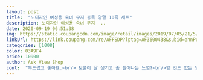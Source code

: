 ```yaml
---
layout: post 
title:  "노디자인 여성용 숙녀 무지 중목 양말 10족 세트" 
description: 노디자인 여성용 숙녀 무지  ..
date: 2020-09-19 06:51:38 
img: https://static.coupangcdn.com/image/retail/images/2019/07/05/21/5/73beee40-c9fd-495d-8c67-13b034029b45.jpg 
linkUrl: https://link.coupang.com/re/AFFSDP?lptag=AF3600438&subid=ahnPublicAsk&pageKey=255792173&itemId=802725316&vendorItemId=5040307861&traceid=V0-113-f992891447737db9 
categories: [1008] 
color: 03A9F4 
price: 10900 
author: Ask View Shop 
cont:  "부드럽고 좋아요.<br/> 보풀이 잘 생기고 좀 늘어나는 느낌?<br/>암 것도 없는 양말이 좋아서 샀는데 부드럽고 포근해요<br/>양말 짱짱하고 데일리로 신기 딱 좋아요.<br/> 길이도 좋고요.<br/><br/>좀 늘어나고 보풀이 금방 생길거같은 느낌이긴합니다<br/>" 
---
```

